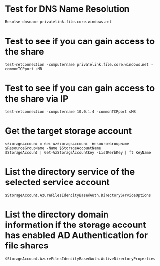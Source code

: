 # Test for DNS Name Resolution
```
Resolve-dnsname privatelink.file.core.windows.net
```

# Test to see if you can gain access to the share
```
test-netconnection -computername privatelink.file.core.windows.net -commonTCPport sMB
```

# Test to see if you can gain access to the share via IP
```
test-netconnection -computername 10.0.1.4 -commonTCPport sMB
```

# Get the target storage account
```
$StorageAccount = Get-AzStorageAccount -ResourceGroupName $ResourceGroupName -Name $StorageAccountName
$StorageAccount | Get-AzStorageAccountKey -ListKerbKey | ft KeyName
```

# List the directory service of the selected service account
```
$StorageAccount.AzureFilesIdentityBasedAuth.DirectoryServiceOptions
```
# List the directory domain information if the storage account has enabled AD Authentication for file shares
```
$StorageAccount.AzureFilesIdentityBasedAuth.ActiveDirectoryProperties
```